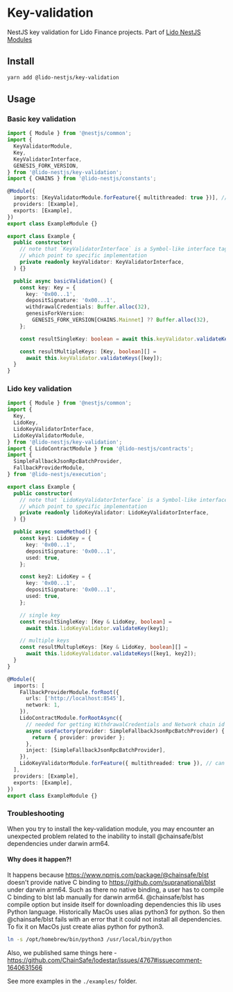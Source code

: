 # Key-validation

NestJS key validation for Lido Finance projects.
Part of [Lido NestJS Modules](https://github.com/lidofinance/lido-nestjs-modules/#readme)

## Install

```bash
yarn add @lido-nestjs/key-validation
```

## Usage

### Basic key validation

```ts
import { Module } from '@nestjs/common';
import {
  KeyValidatorModule,
  Key,
  KeyValidatorInterface,
  GENESIS_FORK_VERSION,
} from '@lido-nestjs/key-validation';
import { CHAINS } from '@lido-nestjs/constants';

@Module({
  imports: [KeyValidatorModule.forFeature({ multithreaded: true })], //
  providers: [Example],
  exports: [Example],
})
export class ExampleModule {}

export class Example {
  public constructor(
    // note that `KeyValidatorInterface` is a Symbol-like interface tag
    // which point to specific implementation
    private readonly keyValidator: KeyValidatorInterface,
  ) {}

  public async basicValidation() {
    const key: Key = {
      key: '0x00...1',
      depositSignature: '0x00...1',
      withdrawalCredentials: Buffer.alloc(32),
      genesisForkVersion:
        GENESIS_FORK_VERSION[CHAINS.Mainnet] ?? Buffer.alloc(32),
    };

    const resultSingleKey: boolean = await this.keyValidator.validateKey(key);

    const resultMultipleKeys: [Key, boolean][] =
      await this.keyValidator.validateKeys([key]);
  }
}
```

### Lido key validation

```ts
import { Module } from '@nestjs/common';
import {
  Key,
  LidoKey,
  LidoKeyValidatorInterface,
  LidoKeyValidatorModule,
} from '@lido-nestjs/key-validation';
import { LidoContractModule } from '@lido-nestjs/contracts';
import {
  SimpleFallbackJsonRpcBatchProvider,
  FallbackProviderModule,
} from '@lido-nestjs/execution';

export class Example {
  public constructor(
    // note that `LidoKeyValidatorInterface` is a Symbol-like interface tag
    // which point to specific implementation
    private readonly lidoKeyValidator: LidoKeyValidatorInterface,
  ) {}

  public async someMethod() {
    const key1: LidoKey = {
      key: '0x00...1',
      depositSignature: '0x00...1',
      used: true,
    };

    const key2: LidoKey = {
      key: '0x00...1',
      depositSignature: '0x00...1',
      used: true,
    };

    // single key
    const resultSingleKey: [Key & LidoKey, boolean] =
      await this.lidoKeyValidator.validateKey(key1);

    // multiple keys
    const resultMultupleKeys: [Key & LidoKey, boolean][] =
      await this.lidoKeyValidator.validateKeys([key1, key2]);
  }
}

@Module({
  imports: [
    FallbackProviderModule.forRoot({
      urls: ['http://localhost:8545'],
      network: 1,
    }),
    LidoContractModule.forRootAsync({
      // needed for getting WithdrawalCredentials and Network chain id
      async useFactory(provider: SimpleFallbackJsonRpcBatchProvider) {
        return { provider: provider };
      },
      inject: [SimpleFallbackJsonRpcBatchProvider],
    }),
    LidoKeyValidatorModule.forFeature({ multithreaded: true }), // can be multithreaded or single-threaded
  ],
  providers: [Example],
  exports: [Example],
})
export class ExampleModule {}
```

### Troubleshooting

When you try to install the key-validation module, you may encounter an unexpected 
problem related to the inability to install @chainsafe/blst dependencies under darwin arm64. 

#### Why does it happen?!
It happens because https://www.npmjs.com/package/@chainsafe/blst doesn't provide native C binding to https://github.com/supranational/blst under darwin arm64.
Such as there no native binding, a user has to compile C binding to blst lab manually for darwin arm64.
@chainsafe/blst has compile option but inside itself for downloading dependencies this lib uses Python language.
Historically MacOs uses alias python3 for python. So then @chainsafe/blst fails with an error that it could not install all dependencies.
To fix it on MacOs just create alias python for python3.
```bash
ln -s /opt/homebrew/bin/python3 /usr/local/bin/python
```
Also, we published same things here - https://github.com/ChainSafe/lodestar/issues/4767#issuecomment-1640631566

See more examples in the `./examples/` folder.
